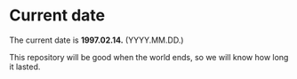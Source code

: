 # Current date

The current date is **1997.02.14.** (YYYY.MM.DD.)

This repository will be good when the world ends, so we will know how long it lasted.